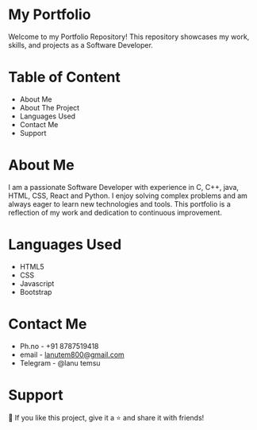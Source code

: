 
# My Portfolio

Welcome to my Portfolio Repository! This repository showcases my work, skills, and projects as a Software Developer.

# Table of Content
* About Me
* About The Project
* Languages Used
* Contact Me
* Support

# About Me
I am a passionate Software Developer with experience in C, C++, java, HTML, CSS, React and Python. I enjoy solving complex problems and am always eager to learn new technologies and tools. This portfolio is a reflection of my work and dedication to continuous improvement.

# Languages Used
* HTML5
* CSS
* Javascript
* Bootstrap

# Contact Me
* Ph.no - +91 8787519418
* email - lanutem800@gmail.com
* Telegram - @lanu temsu

# Support
💙 If you like this project, give it a ⭐ and share it with friends!
